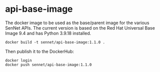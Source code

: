 # api-base-image

The docker image to be used as the base/parent image for the various SenNet APIs. The current version is based on the Red Hat Universal Base Image 9.4 and has Python 3.9.18 installed.
````
docker build -t sennet/api-base-image:1.1.0 .
````

Then publish it to the DockerHub:

````
docker login
docker push sennet/api-base-image:1.1.0
````
